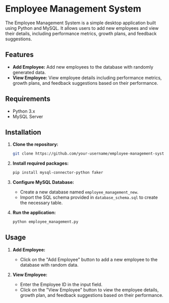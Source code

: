 # Employee Management System

The Employee Management System is a simple desktop application built using Python and MySQL. It allows users to add new employees and view their details, including performance metrics, growth plans, and feedback suggestions.

## Features

- **Add Employee:** Add new employees to the database with randomly generated data.
- **View Employee:** View employee details including performance metrics, growth plans, and feedback suggestions based on their performance.

## Requirements

- Python 3.x
- MySQL Server

## Installation

1. **Clone the repository:**

    ```bash
    git clone https://github.com/your-username/employee-management-system.git
    ```

2. **Install required packages:**

    ```bash
    pip install mysql-connector-python faker
    ```

3. **Configure MySQL Database:**
   
   - Create a new database named `employee_management_new`.
   - Import the SQL schema provided in `database_schema.sql` to create the necessary table.

4. **Run the application:**

    ```bash
    python employee_management.py
    ```

## Usage

1. **Add Employee:**
   
   - Click on the "Add Employee" button to add a new employee to the database with random data.

2. **View Employee:**
   
   - Enter the Employee ID in the input field.
   - Click on the "View Employee" button to view the employee details, growth plan, and feedback suggestions based on their performance.



